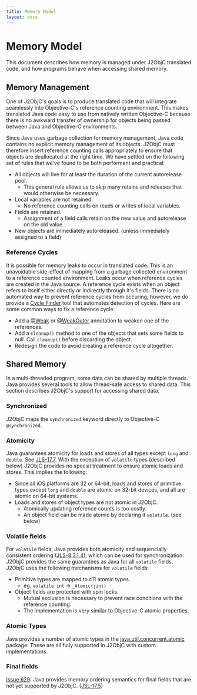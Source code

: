 ```yaml
---
title: Memory Model
layout: docs
---
```


# Memory Model

This document describes how memory is managed under J2ObjC translated code, and how programs behave when accessing shared memory.

## Memory Management

One of J2ObjC's goals is to produce translated code that will integrate seamlessly into Objective-C's reference counting environment. This makes translated Java code easy to use from natively written Objective-C because there is no awkward transfer of ownership for objects being passed between Java and Objective-C environments.

Since Java uses garbage collection for memory management, Java code contains no explicit memory management of its objects. J2ObjC must therefore insert reference counting calls appropriately to ensure that objects are deallocated at the right time. We have settled on the following set of rules that we've found to be both performant and practical:
* All objects will live for at least the duration of the current autorelease pool.
  * This general rule allows us to skip many retains and releases that would otherwise be necessary.
* Local variables are not retained.
  * No reference counting calls on reads or writes of local variables.
* Fields are retained.
  * Assignment of a field calls retain on the new value and autorelease on the old value.
* New objects are immediately autoreleased. (unless immediately assigned to a field)

### Reference Cycles

It is possible for memory leaks to occur in translated code. This is an unavoidable side-effect of mapping from a garbage collected environment to a reference counted environment. Leaks occur when reference cycles are created in the Java source. A reference cycle exists when an object refers to itself either directly or indirectly through it's fields. There is no automated way to prevent reference cycles from occuring; however, we do provide a [Cycle Finder](Cycle-Finder-Tool.html) tool that automates detection of cycles. Here are some common ways to fix a reference cycle:
* Add a [@Weak](Weak.html) or [@WeakOuter](WeakOuter.html) annotation to weaken one of the references.
* Add a `cleanup()` method to one of the objects that sets some fields to null. Call `cleanup()` before discarding the object.
* Redesign the code to avoid creating a reference cycle altogether.

## Shared Memory

In a multi-threaded program, some data can be shared by multiple threads. Java provides several tools to allow thread-safe access to shared data. This section describes J2ObjC's support for accessing shared data.

### Synchronized

J2ObjC maps the `synchronized` keyword directly to Objective-C `@synchronized`.

### Atomicity

Java guarantees atomicity for loads and stores of all types except `long` and `double`. See [JLS-17.7](https://docs.oracle.com/javase/specs/jls/se8/html/jls-17.html#jls-17.7). With the exception of `volatile` types (described below) J2ObjC provides no special treatment to ensure atomic loads and stores. This implies the following:
* Since all iOS platforms are 32 or 64-bit, loads and stores of primitive types except `long` and `double` are atomic on 32-bit devices, and all are atomic on 64-bit systems.
* Loads and stores of object types are not atomic in J2ObjC.
  * Atomically updating reference counts is too costly.
  * An object field can be made atomic by declaring it `volatile`. (see below)
  
### Volatile fields

For `volatile` fields, Java provides both atomicity and sequencially consistent ordering ([JLS-8.3.1.4](https://docs.oracle.com/javase/specs/jls/se8/html/jls-8.html#jls-8.3.1.4)), which can be used for synchronization. J2ObjC provides the same guarantees as Java for all `volatile` fields. J2ObjC uses the following mechanisms for `volatile` fields:
* Primitive types are mapped to c11 atomic types.
  * eg. `volatile int` -> `_Atomic(jint)`
* Object fields are protected with spin locks.
  * Mutual exclusion is necessary to prevent race conditions with the reference counting.
  * The implementation is very similar to Objective-C atomic properties.

### Atomic Types

Java provides a number of atomic types in the [java.util.concurrent.atomic](https://docs.oracle.com/javase/8/docs/api/java/util/concurrent/atomic/package-summary.html) package. These are all fully supported in J2ObjC with custom implementations.
  
### Final fields

[Issue 629](https://github.com/google/j2objc/issues/629): Java provides memory ordering semantics for final fields that are not yet supported by J2ObjC. ([JSL-17.5](https://docs.oracle.com/javase/specs/jls/se8/html/jls-17.html#jls-17.5))
